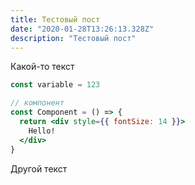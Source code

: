 ```yaml
---
title: Тестовый пост
date: "2020-01-28T13:26:13.328Z"
description: "Тестовый пост"
---
```


Какой-то текст

```jsx
const variable = 123

// компонент
const Component = () => {
  return <div style={{ fontSize: 14 }}>
    Hello!
  </div>
}
```

Другой текст
